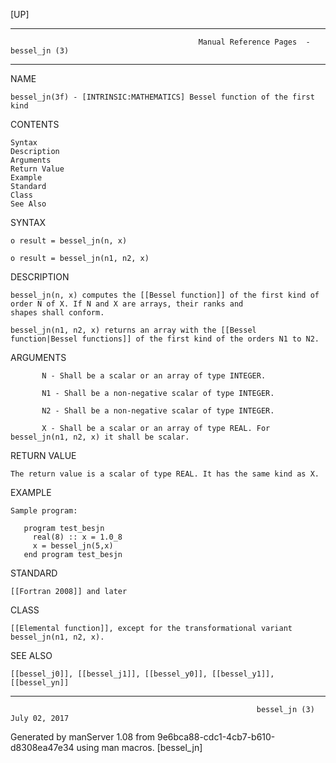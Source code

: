 [UP]

-----------------------------------------------------------------------------------------------------------------------------------
                                              Manual Reference Pages  - bessel_jn (3)
-----------------------------------------------------------------------------------------------------------------------------------
                                                                 
NAME

    bessel_jn(3f) - [INTRINSIC:MATHEMATICS] Bessel function of the first kind

CONTENTS

    Syntax
    Description
    Arguments
    Return Value
    Example
    Standard
    Class
    See Also

SYNTAX

    o result = bessel_jn(n, x)

    o result = bessel_jn(n1, n2, x)

DESCRIPTION

    bessel_jn(n, x) computes the [[Bessel function]] of the first kind of order N of X. If N and X are arrays, their ranks and
    shapes shall conform.

    bessel_jn(n1, n2, x) returns an array with the [[Bessel function|Bessel functions]] of the first kind of the orders N1 to N2.

ARGUMENTS

           N - Shall be a scalar or an array of type INTEGER.

           N1 - Shall be a non-negative scalar of type INTEGER.

           N2 - Shall be a non-negative scalar of type INTEGER.

           X - Shall be a scalar or an array of type REAL. For bessel_jn(n1, n2, x) it shall be scalar.

RETURN VALUE

    The return value is a scalar of type REAL. It has the same kind as X.

EXAMPLE

    Sample program:

       program test_besjn
         real(8) :: x = 1.0_8
         x = bessel_jn(5,x)
       end program test_besjn



STANDARD

    [[Fortran 2008]] and later

CLASS

    [[Elemental function]], except for the transformational variant bessel_jn(n1, n2, x).

SEE ALSO

    [[bessel_j0]], [[bessel_j1]], [[bessel_y0]], [[bessel_y1]], [[bessel_yn]]

-----------------------------------------------------------------------------------------------------------------------------------

                                                           bessel_jn (3)                                              July 02, 2017

Generated by manServer 1.08 from 9e6bca88-cdc1-4cb7-b610-d8308ea47e34 using man macros.
                                                            [bessel_jn]
